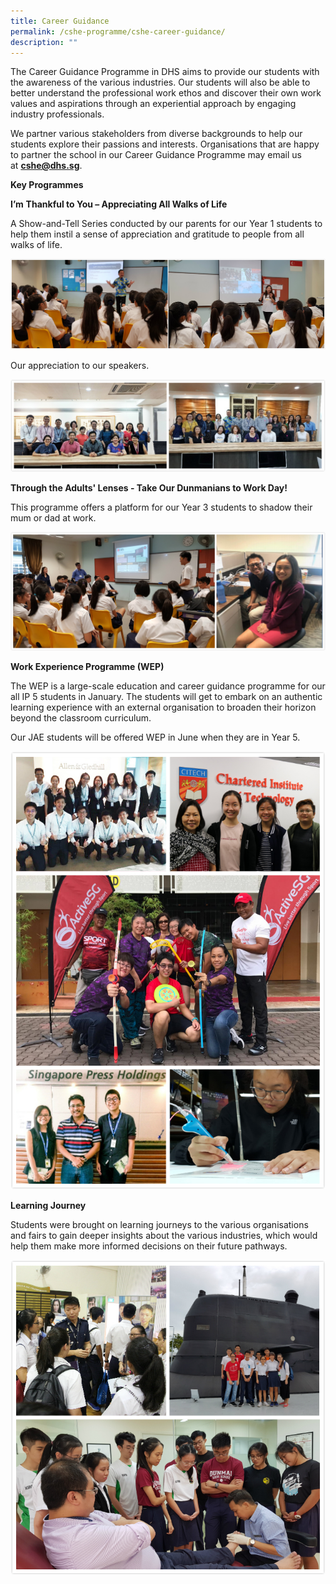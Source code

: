 ```yaml
---
title: Career Guidance
permalink: /cshe-programme/cshe-career-guidance/
description: ""
---
```

The Career Guidance Programme in DHS aims to provide our students with the awareness of the various industries. Our students will also be able to better understand the professional work ethos and discover their own work values and aspirations through an experiential approach by engaging industry professionals.

We partner various stakeholders from diverse backgrounds to help our students explore their passions and interests. Organisations that are happy to partner the school in our Career Guidance Programme may email us at **[cshe@dhs.sg](https://dunmanhigh.moe.edu.sg/cshe-career-guidance/cshe@dhs.sg)**.

**Key Programmes**

**I’m** **Thankful to You – Appreciating All Walks of Life**

A Show-and-Tell Series conducted by our parents for our Year 1 students to help them instil a sense of appreciation and gratitude to people from all walks of life.

![](/images/Homepage/speaker_collage.jpg)

Our appreciation to our speakers.

![](/images/speakers.jpg)

**Through the Adults' Lenses - Take Our Dunmanians to Work Day!**  

This programme offers a platform for our
Year 3 students to shadow their mum or dad at work.

![](/images/Homepage/work-day.jpg)

**Work Experience Programme (WEP)**  

The WEP is a large-scale education and career guidance programme for our all IP 5 students in January. The students will get to embark on an authentic learning experience with an external organisation to broaden their horizon beyond the classroom curriculum. 

Our JAE students will be offered WEP in June when they are in Year 5.

![](/images/Homepage/weprogramme.jpg)

**Learning Journey**

Students were brought on learning journeys to the various organisations and fairs to gain deeper insights about the various industries, which would help them make more informed decisions on their future pathways.

![](/images/Learning-Journey.jpg)